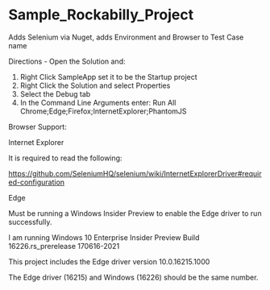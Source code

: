 # Sample_Rockabilly_Project
Adds Selenium via Nuget, adds Environment and Browser to Test Case name

Directions - Open the Solution and:
1. Right Click SampleApp set it to be the Startup project
2. Right Click the Solution and select Properties
3. Select the Debug tab
4. In the Command Line Arguments enter: Run All Chrome;Edge;Firefox;InternetExplorer;PhantomJS

Browser Support:


Internet Explorer

It is required to read the following:

https://github.com/SeleniumHQ/selenium/wiki/InternetExplorerDriver#required-configuration


Edge

Must be running a Windows Insider Preview to enable the Edge driver to run successfully.

I am running Windows 10 Enterprise Insider Preview Build 16226.rs_prerelease 170616-2021

This project includes the Edge driver version 10.0.16215.1000

The Edge driver (16215) and Windows (16226) should be the same number.
